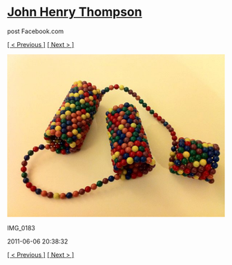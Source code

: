 # [John Henry Thompson](../README.md)
post Facebook.com

[[ < Previous ]](2011-06-08-5.md) [[ Next > ]](2011-06-06-2.md)

[![](../media/2011-06-06/Magnetic-Balls-IMG_0183.jpg)](../README.md)

IMG_0183

2011-06-06 20:38:32

[[ < Previous ]](2011-06-08-5.md) [[ Next > ]](2011-06-06-2.md)